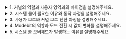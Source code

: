 <details>
    <summary>1. 커널의 역할과 사용자 영역과의 차이점을 설명해주세요.</summary>
    <br>
    
"커널은 운영체제의 **핵심 부분**으로, 하드웨어와 애플리케이션 사이에서 **중재자 역할**을 담당합니다."

커널의 가장 중요한 역할은 **시스템 자원 관리**입니다. CPU 스케줄링을 통해 여러 프로세스가 공정하게 CPU를 사용하도록 조율하고, 메모리 관리를 통해 각 프로세스가 안전하게 메모리 공간을 할당받아 사용할 수 있게 보장합니다. 또한 파일 시스템 관리, 디바이스 드라이버 제어, 네트워크 통신 등 **하드웨어와 직접 상호작용하는 모든 저수준 작업**을 처리합니다.

사용자 영역과의 핵심 차이점은 **실행 권한과 접근 범위**입니다. 커널은 **커널 모드**에서 실행되어 시스템의 모든 자원에 제한 없이 접근할 수 있습니다. 반면 사용자 영역의 프로그램들은 **사용자 모드**에서 실행되며, 보안상 하드웨어 직접 접근이 금지됩니다.

메모리 공간도 **완전히 분리**되어 있습니다. 커널은 보호된 커널 공간을 사용하고, 사용자 프로그램들은 각각 독립된 가상 메모리 공간을 할당받습니다. 사용자 프로그램이 파일 읽기나 네트워크 통신 같은 작업을 하려면 반드시 **시스템 콜**을 통해 커널에 요청해야 합니다. 이때 **모드 전환**이 발생하면서 커널이 대신 작업을 수행하고 결과를 돌려주는 방식으로 **시스템의 안정성과 보안**을 보장합니다.

</details>

<details>
    <summary>2. 시스템 콜이 필요한 이유와 동작 과정을 설명해주세요.</summary>
    <br>
    
</details>

<details>
    <summary>3. 사용자 모드와 커널 모드 전환 과정을 설명해주세요.</summary>
    <br>
    
</details>

<details>
    <summary>4. Modebit의 역할과 모드 전환 시 값이 변화를 설명해주세요.</summary>
    <br>
    
</details>

<details>
    <summary>5. 시스템 콜 오버헤드가 발생하는 이유를 설명해주세요.</summary>
    <br>
    
</details>
